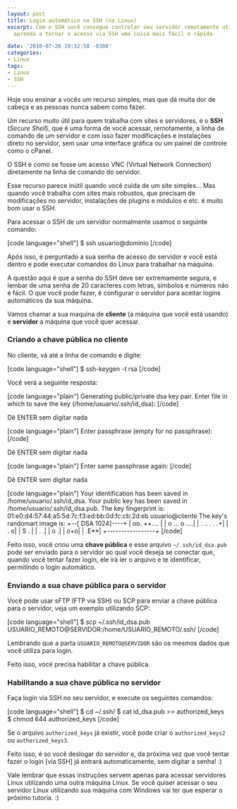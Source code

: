 ```yaml
---
layout: post
title: Login automático no SSH (no Linux)
excerpt: Com o SSH você consegue controlar seu servidor remotamente utilizando comandos,
  aprenda a tornar o acesso via SSH uma coisa mais fácil e rápida

date: '2010-07-26 19:32:58 -0300'
categories:
- Linux
tags:
- Linux
- SSH
---
```

Hoje vou ensinar a vocês um recurso simples, mas que dá muita dor de cabeça e as pessoas nunca sabem como fazer.

Um recurso muito útil para quem trabalha com sites e servidores, é o <strong>SSH</strong> (<em>Secure Shell</em>), que é uma forma de você acessar, remotamente, a linha de comando de um servidor e com isso fazer modificações e instalações direto no servidor, sem usar uma interface gráfica ou um painel de controle como o cPanel.

O SSH é como se fosse um acesso VNC (Virtual Network Connection) diretamente na linha de comando do servidor.

Esse recurso parece inútil quando você cuida de um site simples... Mas quando você trabalha com sites mais robustos, que precisam de modificações no servidor, instalações de plugins e módulos e etc. é muito bom usar o SSH.

Para acessar o SSH de um servidor normalmente usamos o seguinte comando:


[code language="shell"]
$ ssh usuario@dominio
[/code]

Após isso, é perguntado a sua senha de acesso do servidor e você está dentro e pode executar comandos do Linux para trabalhar na máquina.

A questão aqui é que a senha do SSH deve ser extremamente segura, e lembar de uma senha de 20 caracteres com letras, símbolos e números não é fácil. O que você pode fazer, é configurar o servidor para aceitar logins automáticos da sua máquina.

Vamos chamar a sua maquina de <strong>cliente</strong> (a máquina que você está usando) e <strong>servidor</strong> a máquina que você quer acessar.

<h3>Criando a chave pública no <strong>cliente</strong></h3>
No cliente, vá até a linha de comando e digite:


[code language="shell"]
$ ssh-keygen -t rsa
[/code]

Você verá a seguinte resposta:


[code language="plain"]
Generating public/private dsa key pair.
Enter file in which to save the key (/home/usuario/.ssh/id_dsa):
[/code]

Dê ENTER sem digitar nada


[code language="plain"]
Enter passphrase (empty for no passphrase):
[/code]

Dê ENTER sem digitar nada


[code language="plain"]
Enter same passphrase again:
[/code]

Dê ENTER sem digitar nada


[code language="plain"]
Your identification has been saved in /home/usuario/.ssh/id_dsa.
Your public key has been saved in /home/usuario/.ssh/id_dsa.pub.
The key fingerprint is:
01:e0:d4:57:44:a5:5d:7c:f3:ed:bb:0d:fc:cb:2d:eb usuario@cliente
The key's randomart image is:
+--[ DSA 1024]----+
|    oo.  ++....  |
|   o  ...  o ....|
|    .  .. . .  .+|
|         .      o|
|        S      . |
|             .  .|
|              o .|
|              o+o|
|             .E**|
+-----------------+
[/code]

Feito isso, você criou uma <strong>chave pública</strong> e esse arquivo <code>~/.ssh/id_dsa.pub</code> pode ser enviado para o servidor ao qual você deseja se conectar que, quando você tentar fazer login, ele irá ler o arquivo e te identificar, permitindo o login automático.

<h3>Enviando a sua chave pública para o <strong>servidor</strong></h3>
Você pode usar sFTP (FTP via SSH) ou SCP para enviar a chave pública para o servidor, veja um exemplo utilizando SCP:


[code language="shell"]
$ scp ~/.ssh/id_dsa.pub USUARIO_REMOTO@SERVIDOR:/home/USUARIO_REMOTO/.ssh/
[/code]

Lembrando que a parta <code>USUARIO_REMOTO@SERVIDOR</code> são os mesmos dados que você utiliza para login.

Feito isso, você precisa habilitar a chave pública.

<h3>Habilitando a sua chave pública no <strong>servidor</strong></h3>
Faça login via SSH no seu servidor, e execute os seguintes comandos:


[code language="shell"]
$ cd ~/.ssh/
$ cat id_dsa.pub >> authorized_keys
$ chmod 644 authorized_keys
[/code]

Se o arquivo <code>authorized_keys</code> já existir, você pode criar o <code>authorized_keys2</code> ou <code>authorized_keys3</code>.

Feito isso, é so você deslogar do servidor e, da próxima vez que você tentar fazer o login [via SSH] já entrará automaticamente, sem digitar a senha! :)

Vale lembrar que essas instruções servem apenas para acessar servidores Linux utilizando uma outra máquina Linux. Se você quiser acessar o seu servidor Linux utilizando sua máquina com Windows vai ter que esperar o próximo tutoria. :)

